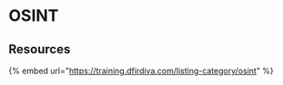 # OSINT





## Resources

{% embed url="https://training.dfirdiva.com/listing-category/osint" %}





